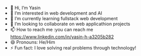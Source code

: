 - 👋 Hi, I’m Yasin
- 👀 I’m interested in web development and AI
- 🌱 I’m currently learning fullstack web development
- 💞️ I’m looking to collaborate on web applicathion projects
- 📫 How to reach me :you can reach me https://www.linkedin.com/in/yasin-h-a3205b282
- 😄 Pronouns: He/Him
- ⚡ Fun fact: I love solving real problems through technology!

<!---
yasin315/yasin315 is a ✨ special ✨ repository because its `README.md` (this file) appears on your GitHub profile.
You can click the Preview link to take a look at your changes.
--->
